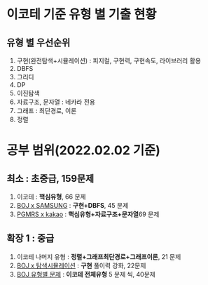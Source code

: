 # 이코테 기준 유형 별 기출 현황 
## 유형 별 우선순위
1. 구현(완전탐색+시뮬레이션) : 피지컬, 구현력, 구현속도, 라이브러리 활용
2. DBFS
3. 그리디
4. DP
5. 이진탐색
6. 자료구조, 문자열 : 네카라 전용
7. 그래프 : 최단경로, 이론
8. 정렬

# 공부 범위(2022.02.02 기준)
## 최소 : 초중급, 159문제
1. 이코테 : **핵심유형**, 66 문제
2. [BOJ x SAMSUNG](https://www.acmicpc.net/workbook/view/1152) : **구현+DBFS**, 45 문제
3. [PGMRS x kakao](https://programmers.co.kr/learn/challenges?tab=all_challenges) : **핵심유형+자료구조+문자열**69 문제

## 확장 1 : 중급
1. 이코테 나머지 유형 : **정렬+그래프최단경로+그래프이론**, 21 문제
2. [BOJ x 탐색시뮬레이션](https://www.acmicpc.net/workbook/view/1166) : **구현** 풀이력 강화, 22문제
3. [BOJ 유형별 문제](https://www.acmicpc.net/problem/tags) : **이코테 전체유형** 5 문제 씩, 40문제

